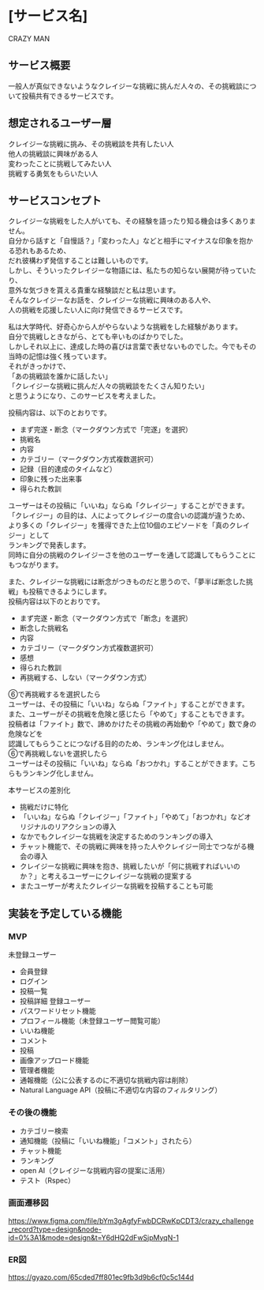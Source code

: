 # [サービス名]
CRAZY MAN

## サービス概要
一般人が真似できないようなクレイジーな挑戦に挑んだ人々の、その挑戦談について投稿共有できるサービスです。

## 想定されるユーザー層
クレイジーな挑戦に挑み、その挑戦談を共有したい人  
他人の挑戦談に興味がある人  
変わったことに挑戦してみたい人  
挑戦する勇気をもらいたい人  

## サービスコンセプト
クレイジーな挑戦をした人がいても、その経験を語ったり知る機会は多くありません。  
自分から話すと「自慢話？」「変わった人」などと相手にマイナスな印象を抱かる恐れもあるため、  
だれ彼構わず発信することは難しいものです。  
しかし、そういったクレイジーな物語には、私たちの知らない展開が待っていたり、  
意外な気づきを貰える貴重な経験談だと私は思います。  
そんなクレイジーなお話を、クレイジーな挑戦に興味のある人や、  
人の挑戦を応援したい人に向け発信できるサービスです。  

私は大学時代、好奇心から人がやらないような挑戦をした経験があります。  
自分で挑戦しときながら、とても辛いものばかりでした。  
しかしそれ以上に、達成した時の喜びは言葉で表せないものでした。今でもその当時の記憶は強く残っています。  
それがきっかけで、  
「あの挑戦談を誰かに話したい」  
「クレイジーな挑戦に挑んだ人々の挑戦談をたくさん知りたい」  
と思うようになり、このサービスを考えました。  

投稿内容は、以下のとおりです。  
* まず完遂・断念（マークダウン方式で「完遂」を選択）
* 挑戦名
* 内容
* カテゴリー（マークダウン方式複数選択可）
* 記録（目的達成のタイムなど）
* 印象に残った出来事
* 得られた教訓

ユーザーはその投稿に「いいね」ならぬ「クレイジー」することができます。  
「クレイジー」の目的は、人によってクレイジーの度合いの認識が違うため、  
より多くの「クレイジー」を獲得できた上位10個のエピソードを「真のクレイジー」として  
ランキングで発表します。  
同時に自分の挑戦のクレイジーさを他のユーザーを通して認識してもらうことにもつながります。

また、クレイジーな挑戦には断念がつきものだと思うので、「夢半ば断念した挑戦」も投稿できるようにします。  
投稿内容は以下のとおりです。
* まず完遂・断念（マークダウン方式で「断念」を選択）
* 断念した挑戦名
* 内容
* カテゴリー（マークダウン方式複数選択可）
* 感想
* 得られた教訓
* 再挑戦する、しない（マークダウン方式）

⑥で再挑戦するを選択したら  
ユーザーは、その投稿に「いいね」ならぬ「ファイト」することができます。  
また、ユーザーがその挑戦を危険と感じたら「やめて」することもできます。    
投稿者は「ファイト」数で、諦めかけたその挑戦の再始動や「やめて」数で身の危険などを  
認識してもらうことにつなげる目的のため、ランキング化はしません。  
⑥で再挑戦しないを選択したら  
ユーザーはその投稿に「いいね」ならぬ「おつかれ」することができます。こちらもランキング化しません。

本サービスの差別化
* 挑戦だけに特化
* 「いいね」ならぬ「クレイジー」「ファイト」「やめて」「おつかれ」などオリジナルのリアクションの導入
* なかでもクレイジーな挑戦を決定するためのランキングの導入
* チャット機能で、その挑戦に興味を持った人やクレイジー同士でつながる機会の導入
* クレイジーな挑戦に興味を抱き、挑戦したいが「何に挑戦すればいいのか？」と考えるユーザーにクレイジーな挑戦の提案する　　
* またユーザーが考えたクレイジーな挑戦を投稿することも可能

## 実装を予定している機能
### MVP
未登録ユーザー
* 会員登録
* ログイン
* 投稿一覧
* 投稿詳細
登録ユーザー
* パスワードリセット機能
* プロフィール機能（未登録ユーザー閲覧可能）
* いいね機能
* コメント
* 投稿
* 画像アップロード機能
* 管理者機能
* 通報機能（公に公表するのに不適切な挑戦内容は削除）
* Natural Language API（投稿に不適切な内容のフィルタリング）

### その後の機能
* カテゴリー検索
* 通知機能（投稿に「いいね機能」「コメント」されたら）
* チャット機能
* ランキング
* open AI（クレイジーな挑戦内容の提案に活用）
* テスト（Rspec）

### 画面遷移図
https://www.figma.com/file/bYm3gAgfyFwbDCRwKpCDT3/crazy_challenge_record?type=design&node-id=0%3A1&mode=design&t=Y6dHQ2dFwSjpMyqN-1

### ER図
https://gyazo.com/65cded7ff801ec9fb3d9b6cf0c5c144d